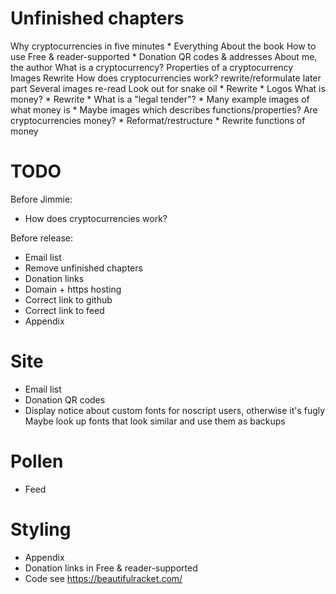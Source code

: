 # Unfinished chapters

Why cryptocurrencies in five minutes
    * Everything
About the book
  How to use
  Free & reader-supported
    * Donation QR codes & addresses
  About me, the author
What is a cryptocurrency?
  Properties of a cryptocurrency
    Images
    Rewrite
  How does cryptocurrencies work?
    rewrite/reformulate later part
    Several images
    re-read
  Look out for snake oil
    * Rewrite
    * Logos
  What is money?
    * Rewrite
    * What is a "legal tender"?
    * Many example images of what money is
    * Maybe images which describes functions/properties?
  Are cryptocurrencies money?
    * Reformat/restructure
    * Rewrite functions of money

# TODO

Before Jimmie:
* How does cryptocurrencies work?

Before release:
* Email list
* Remove unfinished chapters
* Donation links
* Domain + https hosting
* Correct link to github
* Correct link to feed
* Appendix

# Site

* Email list
* Donation QR codes
* Display notice about custom fonts for noscript users, otherwise it's fugly
    Maybe look up fonts that look similar and use them as backups

# Pollen

* Feed

# Styling

* Appendix
* Donation links in Free & reader-supported
* Code
  see https://beautifulracket.com/

